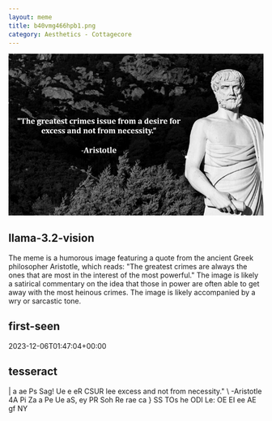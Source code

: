 ```yaml
---
layout: meme
title: b40vmg466hpb1.png
category: Aesthetics - Cottagecore
---
```


<div markdown="0"><a href="b40vmg466hpb1.png"><img class="photo" src="b40vmg466hpb1.png" /></a>

<h2>llama-3.2-vision</h2>
<p title="Llama-3.2-11B is a really good model that probably gets the visual details right but doesn't understand literary or media references, and often fails to accurately represent the physical arrangement of objects and the implied relationships between the objects.">The meme is a humorous image featuring a quote from the ancient Greek philosopher Aristotle, which reads: &quot;The greatest crimes are always the ones that are most in the interest of the most powerful.&quot; The image is likely a satirical commentary on the idea that those in power are often able to get away with the most heinous crimes. The image is likely accompanied by a wry or sarcastic tone.</p>

<h2>first-seen</h2>
<p title="Because Git doesn't preserve file modification times, this metadata file contains the file's modification time when it was added to the library.">2023-12-06T01:47:04+00:00</p>

<h2>tesseract</h2>
<p title="Tesseract is often terrible and just gives a lot of nonsense characters, but it used to be the state of the art, and usually it is better at correctly representing text than llama-3.2-vision-11b.">| a ae Ps Sag! Ue e eR CSUR lee excess and not from necessity.&quot; \ -Aristotle 4A Pi Za a Pe Ue aS, ey PR Soh Re rae ca &#125; SS TOs he ODI Le: OE EI ee AE gf NY</p>

</div>

